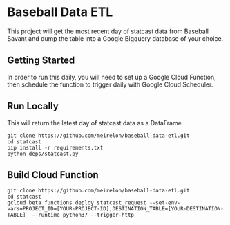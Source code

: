 # Baseball Data ETL

This project will get the most recent day of statcast data from Baseball Savant
and dump the table into a Google Bigquery database of your choice.

## Getting Started
In order to run this daily, you will need to set up a Google Cloud Function,
then schedule the function to trigger daily with Google Cloud Scheduler.

## Run Locally
This will return the latest day of statcast data as a DataFrame
```
git clone https://github.com/meirelon/baseball-data-etl.git
cd statcast
pip install -r requirements.txt
python deps/statcast.py
```

## Build Cloud Function
```
git clone https://github.com/meirelon/baseball-data-etl.git
cd statcast
gcloud beta functions deploy statcast_request --set-env-vars=PROJECT_ID=[YOUR-PROJECT-ID],DESTINATION_TABLE=[YOUR-DESTINATION-TABLE]  --runtime python37 --trigger-http
```
